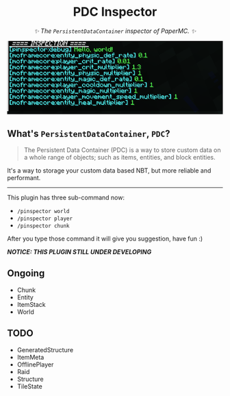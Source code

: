 <div align="center">

# PDC Inspector

_✨ The `PersistentDataContainer` inspector of PaperMC. ✨_

![screenshot](https://github.com/Krysztal112233/PDCInspector/raw/main/assets/screenshot.png)

</div>

## What's `PersistentDataContainer`, `PDC`?

> The Persistent Data Container (PDC) is a way to store custom data on a whole
> range of objects; such as items, entities, and block entities.

It's a way to storage your custom data based NBT, but more reliable and
performant.

---

This plugin has three sub-command now:

- `/pinspector world`
- `/pinspector player`
- `/pinspector chunk`

After you type those command it will give you suggestion, have fun :)

**_NOTICE: THIS PLUGIN STILL UNDER DEVELOPING_**

## Ongoing

- Chunk
- Entity
- ItemStack
- World

## TODO

- GeneratedStructure
- ItemMeta
- OfflinePlayer
- Raid
- Structure
- TileState
